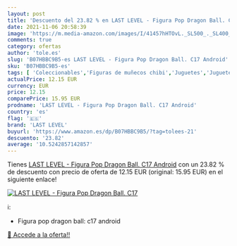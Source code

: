 ```yaml
---
layout: post
title: 'Descuento del 23.82 % en LAST LEVEL - Figura Pop Dragon Ball. C17'
date: 2021-11-06 20:58:39
image: 'https://m.media-amazon.com/images/I/41457hHTOvL._SL500_._SL400_.jpg'
comments: true
category: ofertas
author: 'tole.es'
slug: 'B07HBBC9B5-es LAST LEVEL - Figura Pop Dragon Ball. C17 Android'
sku: 'B07HBBC9B5-es'
tags: [ 'Coleccionables','Figuras de muñecos chibi','Juguetes','Juguetes y juegos','Merchandising y estatuas y bustos','Muñecos y figuras','Muñecos y figuras de acción','android','last level', ]
actualPrice: 12.15 EUR
currency: EUR
price: 12.15
comparePrice: 15.95 EUR
prodname: 'LAST LEVEL - Figura Pop Dragon Ball. C17 Android'
country: 'es'
flag: '🇪🇸'
brand: 'LAST LEVEL'
buyurl: 'https://www.amazon.es/dp/B07HBBC9B5/?tag=tolees-21'
descuento: '23.82'
average: '10.5242857142857'
---
```


Tienes [LAST LEVEL - Figura Pop Dragon Ball. C17 Android](https://www.amazon.es/dp/B07HBBC9B5/?tag=tolees-21) con un 23.82 % de descuento con precio de oferta de 12.15 EUR (original: 15.95 EUR) en el siguiente enlace!

[![LAST LEVEL - Figura Pop Dragon Ball. C17](https://m.media-amazon.com/images/I/41457hHTOvL._SL500_._SL400_.jpg)](https://www.amazon.es/dp/B07HBBC9B5/?tag=tolees-21)

ℹ️:

- Figura pop dragon ball: c17 android

[🛒 Accede a la oferta!!](https://www.amazon.es/dp/B07HBBC9B5/?tag=tolees-21)
